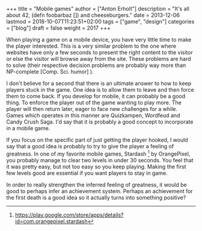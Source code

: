 +++
title = "Mobile games"
author = ["Anton Erholt"]
description = "It's all about 42, (defn foobarbaz []) and cheeseburgers."
date = 2013-12-06
lastmod = 2018-10-07T11:23:51+02:00
tags = ["game", "design"]
categories = ["blog"]
draft = false
weight = 2017
+++

When playing a game on a mobile device, you have very little time to
make the player interested. This is a very similar problem to the one
where websites have only a few seconds to present the right content to
the visitor or else the visitor will browse away from the site. These
problems are hard to solve (their respective decision problems are
probably way more than NP-complete [Comp. Sci. humor] ).

I don't believe for a second that there is an ultimate answer to how
to keep players stuck in the game. One idea is to allow them to leave
and then force them to come back. If you develop for mobile, it can
probably be a good thing. To enforce the player out of the game
wanting to play more. The player will then return later, eager to face
new challenges for a while. Games which operates in this manner are
Quizkampen, Wordfeud and Candy Crush Saga. I'd say that it is probably
a good concept to incorporate in a mobile game.

If you focus on the specific part of just getting the player hooked, I
would say that a good idea is probably to try to give the player a
feeling of greatness. In one of my favorite mobile games,
Stardash&nbsp;[^fn:1] by OrangePixel, you probably manage to clear two
levels in under 30 seconds. You feel that it was pretty easy, but not
too easy so you keep playing. Making the first few levels good are
essential if you want players to stay in game.

In order to really strengthen the inferred feeling of greatness, it
would be good to perhaps infer an achievement system. Perhaps an
achievement for the first death is a good idea so it actually turns
into something positive?

[^fn:1]: <https://play.google.com/store/apps/details?id=com.orangepixel.stardash>
